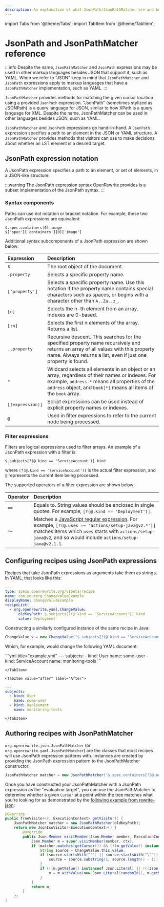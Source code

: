 ```yaml
---
description: An explanation of what JsonPath/JsonPathMatcher are and how to use them.
---
```


import Tabs from '@theme/Tabs';
import TabItem from '@theme/TabItem';

# JsonPath and JsonPathMatcher reference

:::info
Despite the name, `JsonPathMatcher` and `JsonPath` expressions may be used in other markup languages besides JSON that support it, such as YAML. When we refer to "JSON" keep in mind that `JsonPathMatcher` and `JsonPath` expressions apply to markup languages that have a `JsonPathMatcher` implementation, such as YAML.
:::

`JsonPathMatcher` provides methods for matching the given cursor location using a provided `JsonPath` expression. "JsonPath" (sometimes stylized as JSONPath) is a query language for JSON, similar to how XPath is a query language for XML. Despite the name, JsonPathMatcher can be used in other languages besides JSON, such as YAML.

`JsonPathMatcher` and `JsonPath` expressions go hand-in-hand. A `JsonPath` expression specifies a path to an element in the JSON or YAML structure. A `JsonPathMatcher` provides methods that visitors can use to make decisions about whether an LST element is a desired target.

## JsonPath expression notation

A JsonPath expression specifies a path to an element, or set of elements, in a JSON-like structure.

:::warning
The JsonPath expression syntax OpenRewrite provides is a subset implementation of the JsonPath syntax.
:::

### Syntax components

Paths can use dot notation or bracket notation. For example, these two JsonPath expressions are equivalent:

```text
$.spec.containers[0].image
$['spec']['containers'][0]['image']
```

Additional syntax subcomponents of a JsonPath expression are shown below:

| Expression | Description |
| :--- | :--- |
| `$` | The root object of the document. |
| `.property` | Selects a specific property name. |
| `['property']` | Selects a specific property name. Use this notation if the property name contains special characters such as spaces, or begins with a character other than `A..Za..z_`. |
| `[n]` | Selects the n-th element from an array. Indexes are 0-based. |
| `[:n]` | Selects the first n elements of the array. Returns a list. |
| `..property` | Recursive descent. This searches for the specified property name recursively and returns an array of all values with this property name. Always returns a list, even if just one property is found. |
| `*` | Wildcard selects all elements in an object or an array, regardless of their names or indexes. For example, `address.*` means all properties of the `address` object, and `book[*]` means all items of the `book` array. |
| `[(expression)]` | Script expressions can be used instead of explicit property names or indexes. |
| `@` | Used in filter expressions to refer to the current node being processed. |

### Filter expressions

Filters are logical expressions used to filter arrays. An example of a JsonPath expression with a filter is:

```text
$.subjects[?(@.kind == 'ServiceAccount')].kind
```

where `[?(@.kind == 'ServiceAccount')]` is the actual filter expression, and `@` represents the current item being processed.

The supported operators of a filter expression are shown below:

| Operator | Description |
| :--- | :--- |
| `==` | Equals to. String values should be enclosed in single quotes. For example, `[?(@.kind == 'Deployment')]`. |
| `=~` | Matches a [JavaScript regular expression](https://developer.mozilla.org/en-US/docs/Web/JavaScript/Guide/Regular_Expressions). For example, `[?(@.uses =~ 'actions/setup-java@v2.*')]` matches items which `uses` starts with `actions/setup-java@v2`, and so would include `actions/setup-java@v2.1.1`. |

## Configuring recipes using JsonPath expressions
Recipes that take JsonPath expressions as arguments take them as strings. In YAML, that looks like this:

```yaml
---
type: specs.openrewrite.org/v1beta/recipe
name: com.yourorg.ChangeValueExample
displayName: ChangeValueExample
recipeList:
  - org.openrewrite.yaml.ChangeValue:
      oldKeyPath: $.subjects[?(@.kind == 'ServiceAccount')].kind
      value: Deployment
```

Constructing a similarly configured instance of the same recipe in Java:

```java
ChangeValue v = new ChangeValue("$.subjects[?(@.kind == 'ServiceAccount')].kind", "Deployment", null);
```

Which, for example, would change the following YAML document:

<Tabs>
	<TabItem value="before" label="Before">
```yml title="example.yml"
---
subjects:
  - kind: User
    name: some-user
  - kind: ServiceAccount
    name: monitoring-tools
```

	</TabItem>

	<TabItem value="after" label="After">
```yml title="example.yml"
---
subjects:
  - kind: User
    name: some-user
  - kind: Deployment
    name: monitoring-tools
```

	</TabItem>
</Tabs>

## Authoring recipes with JsonPathMatcher

`org.openrewrite.json.JsonPathMatcher` (or `org.openrewrite.yaml.JsonPathMatcher`) are the classes that most recipes will use JsonPath expression patterns with. Instances are created by providing the JsonPath expression pattern to the JsonPathMatcher constructor:

```java
JsonPathMatcher matcher = new JsonPathMatcher("$.spec.containers[?(@.name == 'app')].image");
```

Once you have constructed your JsonPathMatcher with a JsonPath expression as the "evaluation target", you can use the JsonPathMatcher to determine whether a given `Cursor` at a point within the tree matches what you're looking for as demonstrated by the [following example from rewrite-json](https://github.com/openrewrite/rewrite/blob/769f6de46e2e3d711c495feb82e7e5e0f2d889c9/rewrite-json/src/main/java/org/openrewrite/json/ChangeValue.java#L57-L76):

```java
@Override
public TreeVisitor<?, ExecutionContext> getVisitor() {
    JsonPathMatcher matcher = new JsonPathMatcher(oldKeyPath);
    return new JsonIsoVisitor<ExecutionContext>() {
        @Override
        public Json.Member visitMember(Json.Member member, ExecutionContext ctx) {
            Json.Member m = super.visitMember(member, ctx);
            if (matcher.matches(getCursor()) && (!(m.getValue() instanceof Json.Literal) || !((Json.Literal) m.getValue()).getValue().equals(value))) {
                String source = ChangeValue.this.value;
                if (source.startsWith("'") || source.startsWith("\"")) {
                    source = source.substring(1, source.length() - 1);
                }
                if (!(m.getValue() instanceof Json.Literal) || !((Json.Literal) m.getValue()).getSource().equals(ChangeValue.this.value)) {
                    m = m.withValue(new Json.Literal(randomId(), m.getValue().getPrefix(), Markers.EMPTY, ChangeValue.this.value, source));
                }
            }
            return m;
        }
    };
}
```
